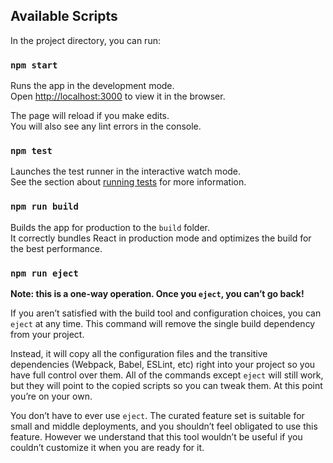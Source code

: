 <!-- !!!!项目应用开发笔记!!!! -->

<!--一、项目准备 -->
<!--
1. 项目介绍
2. 技术选型
3. 前端路由
4. API/接口
 -->

 <!-- 二. 环境搭建与验证 -->
<!-- 
1.脚手架搭建项目，初始化环境 ，git管理
-- 脚手架搭建
-- npm start验证
2.服务器后台搭建，初始化app.js及路由管理 
--express框架下载+body-parser解析post请求模块下载
--app.js和router.js初始化
--nodemon app.js验证
1. mongodb数据库和mogoose模块引入，使用node操作mondogb数据库
-- mongodb下载启动服务
-- mongoose模块下载
-- 初始化环境
-- 操作数据库验证
4. 前后台简单交互验证 
-- axios请求封装
-- 注意：可能会碰到跨域请求返错，需要在后端设置:--可以总结记入踩坑笔记
res.setHeader("Access-Control-Allow-Origin","*")
除此之外，还有JSONP，HTTP Proxy代理的方式，需要知晓
5. 基本目录设计,normalize.css样式管理
6. 引入antd(可选,按需引入样式（优化，可记录笔记）和自定义主题)，引入router路由管理
 -->

 <!-- 三. 项目login模块设计及开发 -->
<!--
1. 静态界面设计，引入antd From表单样式
--如何使该背景图片大小也实现响应式 ？?--问题
--原网站优化：输入邮箱时校验是否为邮箱

2. 难点：表单验证（规则的声明式验证rules+自定义验证validator，和点击提交时验证；）
可继续搜索其他普通实现方式，并总结计入笔记

3. 重点：表单数据收集 ()
4. 表单提交 (POST请求，携带请求体参数)
--后台处理POST请求有问题，待修复；暂时先使用GET请求，并且可以实现校验的功能
5. 前后台交互：
API文档（平台接口+应用接口）
容联云通讯平台短信发送接口
postman工具测试接口（需下载）
ajax/axios网络请求模块封装,后台返回的是JSON数据
跨域请求处理方式
优化：async/await优化请求模块，以同步编码方式实现异步流程，不再使用then来解析！--注意catch捕获异常
优化：异常的统一处理：在封装请求模块时即进行捕获，新建Promise对象，使用antd的message.error来获取
登录请求成功：message.success，然后跳转到管理界面：this.props.history.replace()
重难点：维持用户登录与自动登录的实现：localStorage方式 -- 放在untils中
-->

<!-- 四. 项目admin模块设计及开发  -->
<!-- 
1. 界面布局设计--antd组件或自行设计
--局部样式的实现（记录踩坑笔记）
Vue中局部CSS样式通过scoped；
在React中，(必须使用类选择器)，可以通过将css/less/scss等文件命名为xxx.module.css，然后引入时需要使用import styles(自定义) from "...scss'，使用时要这样写：className={styles.container}
--左侧表单箭头，可以利用iconfont等图标，或伪元素的方式实现（写入踩坑笔记）
-- 导航菜单栏动态显示方法（menuConfig.js文件）
-- 天气情况通过JSONP请求调用 ,时间通过格式化日期调用，同时在生命周期函数中，动态显示事件，天气与方法
-- Vue和React中禁止eslint方法（写入踩坑笔记）
-- 退出登录功能，借助antd里的modal组件函数，点击OK后依次清除数据并跳转（this问题)；注意：要在卸载生命周期时清除定时器函数
-- JS如何判断对象为空问题???
2. 路由设计和默认界面设置（Redirect To）
3. 重难点：菜单列表的动态设计。封装到数组中，通过map遍历和递归调用（我的项目组没有用到）
4. 内部招聘和内部推荐界面设计
-- 在实现职位获取的前后端交互时, 遍历职位列表时，forEach无返回值不能设置return，map有返回值可以设置return(写入踩坑笔记)
-- 关于分页效果等，可利用ant-d UI组件库的table组件来实现--研究下，可以2个界面分别为手动和ant-d
-- table组件真香！！！！！！！ 另外，修改内部.ant-table的样式方法（写入踩坑笔记）
-- 所属机构展示时数组的去重，利用new Set();-(写入踩坑笔记)
-- 以及优化：所属机构默认一部分，当有新增时也会显示添加？？算是吧
-- 点击所属机构时返回对应职位列表
-- 展开所有部门的功能实现，checked属性来实现,非常依赖~，只能选择后面的,为什么不支持父级选择器/前面的兄弟选择器等，这里略坑啊。。。-(写入踩坑笔记)
-- componentWillMount和componentDidMount的区别？？？
1. 职位管理界面设计
-- 在jsx中遍历绑定事件时，应该采用 map（写入踩坑笔记）
如何向事件回调函数中传递参数？？？：先定义一个匿名函数，在函数中调用处理的函数并传入数据
<td><button onClick={()=>this.recommdsDelete(item._id)}>删除</button></td> 
而不是 <td><button onClick={this.recommdsDelete(item._id)}>删除</button></td> --渲染时会被直接调用
-- 受控组件与非受控组件的2种实现方式，不错；思考：设置默认值的2种方式？
-- 点击添加职位后，刷新界面的2种方式，1种是直接基于原状态更新[...,sss],另外1种是重新请求界面；哪种好些？？
-- 添加和修改界面的实现，利用modal组件，visiable设置为1个值即可
--遗留问题：每次点击新增、删除等时的页面刷新问题，和滚动区域问题，样式问题（待解决后写入踩坑笔记）--在生命周期函数中发布订阅
-- 遗留问题：// timeout:5000  开启后职位管理界面会卡死？

2. 角色管理界面设计
--card 组件设计
--在引入的子组件上，无法直接设置CSS样式？？？需要props传入display值？--（确认后计入踩坑笔记）
-- 子组件中，props的值如何修改，readOnly??除了传递到state之外（写入踩坑笔记）
-- 在使用react是，常常需要在一个组件传入的props更新时重新渲染该组件，常用的方法是在componentWillRecevieProps中将新的props更新到组件的state中（这种state被称为派生状态），从而实现重新渲染;
componentWillReceiveProps(nextProps){
    this.setState({
        user:nextProps.user
    })
}
--在子组件中点击新增属性后并成功后，重新调用父组件中的角色请求函数：采用事件发布和订阅方式，（写入踩坑笔记）
--BUG：点击单选框后，新增组件再次显示出来；解决：在父组件中定义使isAdd/ModifyRole变为none的方法，然后发布订阅，在子组件中每次点击取消或确认后重新调用--（写入踩坑笔记）
-- button设置disable样式的方法，和根据是否勾选显示
--React中useState的用法,和Reac Hook的使用
--

3. 用户管理界面设计
--基本原理和角色管理界面设计相似
-- 如何获取到select选中的值?--(写入踩坑笔记)
--A component is changing an uncontrolled input of type text to be controlled.返错的原因（默认为空）和解决方案

4. 菜单权限管理界面
menu
递归
--2个await，先根据用户名查询角色权限，再根据角色权限查询角色

5. 个人中心界面
--button标签，设置完圆角后点击输入框会显示黑色border
-- 个人信息界面，水平居中的方法，margin:xxx auto
--- 请求到数据后，setstate异步加载的问题，先存到数据组中

 -->


## Available Scripts

In the project directory, you can run:

### `npm start`

Runs the app in the development mode.<br>
Open [http://localhost:3000](http://localhost:3000) to view it in the browser.

The page will reload if you make edits.<br>
You will also see any lint errors in the console.

### `npm test`

Launches the test runner in the interactive watch mode.<br>
See the section about [running tests](https://facebook.github.io/create-react-app/docs/running-tests) for more information.

### `npm run build`

Builds the app for production to the `build` folder.<br>
It correctly bundles React in production mode and optimizes the build for the best performance.

### `npm run eject`

**Note: this is a one-way operation. Once you `eject`, you can’t go back!**

If you aren’t satisfied with the build tool and configuration choices, you can `eject` at any time. This command will remove the single build dependency from your project.

Instead, it will copy all the configuration files and the transitive dependencies (Webpack, Babel, ESLint, etc) right into your project so you have full control over them. All of the commands except `eject` will still work, but they will point to the copied scripts so you can tweak them. At this point you’re on your own.

You don’t have to ever use `eject`. The curated feature set is suitable for small and middle deployments, and you shouldn’t feel obligated to use this feature. However we understand that this tool wouldn’t be useful if you couldn’t customize it when you are ready for it.
